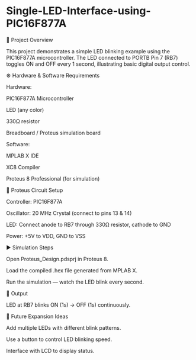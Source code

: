 # Single-LED-Interface-using-PIC16F877A

🔧 Project Overview

This project demonstrates a simple LED blinking example using the PIC16F877A microcontroller.
The LED connected to PORTB Pin 7 (RB7) toggles ON and OFF every 1 second, illustrating basic digital output control.

⚙️ Hardware & Software Requirements

Hardware:

PIC16F877A Microcontroller

LED (any color)

330Ω resistor

Breadboard / Proteus simulation board

Software:

MPLAB X IDE

XC8 Compiler

Proteus 8 Professional (for simulation)

🧩 Proteus Circuit Setup

Controller: PIC16F877A

Oscillator: 20 MHz Crystal (connect to pins 13 & 14)

LED: Connect anode to RB7 through 330Ω resistor, cathode to GND

Power: +5V to VDD, GND to VSS

▶️ Simulation Steps

Open Proteus_Design.pdsprj in Proteus 8.

Load the compiled .hex file generated from MPLAB X.

Run the simulation — watch the LED blink every second.

📸 Output

LED at RB7 blinks ON (1s) → OFF (1s) continuously.

🧰 Future Expansion Ideas

Add multiple LEDs with different blink patterns.

Use a button to control LED blinking speed.

Interface with LCD to display status.
